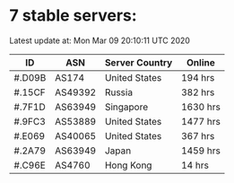 # 7 stable servers:

Latest update at: Mon Mar 09 20:10:11 UTC 2020

| ID | ASN | Server Country | Online |
| -- | --- | -------------- | ------ |
| #.D09B | AS174 | United States | 194 hrs |
| #.15CF | AS49392 | Russia | 382 hrs |
| #.7F1D | AS63949 | Singapore | 1630 hrs |
| #.9FC3 | AS53889 | United States | 1477 hrs |
| #.E069 | AS40065 | United States | 367 hrs |
| #.2A79 | AS63949 | Japan | 1459 hrs |
| #.C96E | AS4760 | Hong Kong | 14 hrs |

